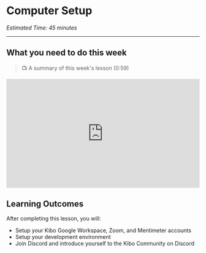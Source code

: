 # Computer Setup

*Estimated Time: 45 minutes*

---

## What you need to do this week

>  📺 A summary of this week's lesson (0:59)

<div style="position: relative; padding-bottom: 56.25%; height: 0;">
  <iframe width="560" height="315" src="https://youtu.be/yE6jWSYCAZw" title="YouTube video player" frameborder="0" allow="accelerometer; autoplay; clipboard-write; encrypted-media; gyroscope; picture-in-picture; web-share" allowfullscreen style="position: absolute; top: 0; left: 0; width: 100%; height: 100%;"></iframe>
</div>

## Learning Outcomes
After completing this lesson, you will:
- Setup your Kibo Google Workspace, Zoom, and Mentimeter accounts
- Setup your development environment
- Join Discord and introduce yourself to the Kibo Community on Discord
